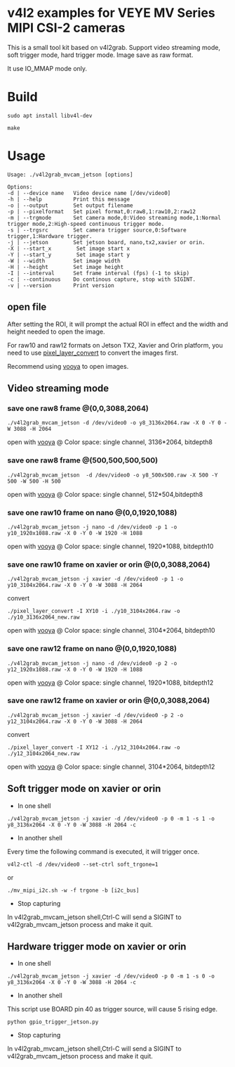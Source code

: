 # v4l2 examples for VEYE MV Series MIPI CSI-2 cameras

This is a small tool kit based on v4l2grab. 
Support video streaming mode, soft trigger mode, hard trigger mode. 
Image save as raw format.

It use IO_MMAP mode only.

# Build

```
sudo apt install libv4l-dev
```

```
make
```
# Usage

```
Usage: ./v4l2grab_mvcam_jetson [options]

Options:
-d | --device name   Video device name [/dev/video0]
-h | --help          Print this message
-o | --output        Set output filename
-p | --pixelformat   Set pixel format,0:raw8,1:raw10,2:raw12
-m | --trgmode       Set camera mode,0:Video streaming mode,1:Normal trigger mode,2:High-speed continuous trigger mode.
-s | --trgsrc        Set camera trigger source,0:Software trigger,1:Hardware trigger.
-j | --jetson        Set jetson board, nano,tx2,xavier or orin.
-X | --start_x        Set image start x
-Y | --start_y        Set image start y
-W | --width         Set image width
-H | --height        Set image height
-I | --interval      Set frame interval (fps) (-1 to skip)
-c | --continuous    Do continous capture, stop with SIGINT.
-v | --version       Print version
```

## open file

After setting the ROI, it will prompt the actual ROI in effect and the width and height needed to open the image.

For  raw10 and raw12 formats on Jetson TX2, Xavier and Orin platform, you need to use [pixel_layer_convert](https://github.com/veyeimaging/pixel_layer_convert) to convert the images first.

Recommend using [vooya](https://www.offminor.de/) to open images.

## Video streaming mode

### save one raw8 frame @(0,0,3088,2064)
```
./v4l2grab_mvcam_jetson -d /dev/video0 -o y8_3136x2064.raw -X 0 -Y 0 -W 3088 -H 2064 
```
open with [vooya](https://www.offminor.de/) @ Color space: single channel, 3136*2064, bitdepth8

### save one raw8 frame @(500,500,500,500)
```
./v4l2grab_mvcam_jetson  -d /dev/video0 -o y8_500x500.raw -X 500 -Y 500 -W 500 -H 500 
```
open with [vooya](https://www.offminor.de/) @ Color space: single channel, 512*504,bitdepth8

### save one raw10 frame on nano @(0,0,1920,1088)
```
./v4l2grab_mvcam_jetson -j nano -d /dev/video0 -p 1 -o y10_1920x1088.raw -X 0 -Y 0 -W 1920 -H 1088 
```
open with [vooya](https://www.offminor.de/) @ Color space: single channel, 1920*1088, bitdepth10

### save one raw10 frame on xavier or orin @(0,0,3088,2064)
```
./v4l2grab_mvcam_jetson -j xavier -d /dev/video0 -p 1 -o y10_3104x2064.raw -X 0 -Y 0 -W 3088 -H 2064 
```
convert
```
./pixel_layer_convert -I XY10 -i ./y10_3104x2064.raw -o ./y10_3136x2064_new.raw 
```
open with [vooya](https://www.offminor.de/) @ Color space: single channel, 3104*2064, bitdepth10

### save one raw12 frame on nano @(0,0,1920,1088)
```
./v4l2grab_mvcam_jetson -j nano -d /dev/video0 -p 2 -o y12_1920x1088.raw -X 0 -Y 0 -W 1920 -H 1088 
```
open with [vooya](https://www.offminor.de/) @ Color space: single channel, 1920*1088, bitdepth12

### save one raw12 frame on xavier or orin @(0,0,3088,2064)

```
./v4l2grab_mvcam_jetson -j xavier -d /dev/video0 -p 2 -o y12_3104x2064.raw -X 0 -Y 0 -W 3088 -H 2064 
```
convert
```
./pixel_layer_convert -I XY12 -i ./y12_3104x2064.raw -o ./y12_3104x2064_new.raw 
```
open with [vooya](https://www.offminor.de/) @ Color space: single channel, 3104*2064, bitdepth12

## Soft trigger mode on xavier or orin 
- In one shell
```
./v4l2grab_mvcam_jetson -j xavier -d /dev/video0 -p 0 -m 1 -s 1 -o y8_3136x2064 -X 0 -Y 0 -W 3088 -H 2064 -c 
```
- In another shell

Every time the following command is executed, it will trigger once.
```
v4l2-ctl -d /dev/video0 --set-ctrl soft_trgone=1
```
or

```
./mv_mipi_i2c.sh -w -f trgone -b [i2c_bus]
```
- Stop capturing

In v4l2grab_mvcam_jetson shell,Ctrl-C will send a SIGINT to v4l2grab_mvcam_jetson process and make it quit.

## Hardware trigger mode on xavier or orin 
- In one shell

```
./v4l2grab_mvcam_jetson -j xavier -d /dev/video0 -p 0 -m 1 -s 0 -o y8_3136x2064 -X 0 -Y 0 -W 3088 -H 2064 -c 
```

- In another shell

This script use BOARD pin 40 as trigger source, will cause 5 rising edge.
```
python gpio_trigger_jetson.py
```
- Stop capturing

In v4l2grab_mvcam_jetson shell,Ctrl-C will send a SIGINT to v4l2grab_mvcam_jetson process and make it quit.
